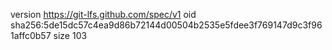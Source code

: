 version https://git-lfs.github.com/spec/v1
oid sha256:5de15dc57c4ea9d86b72144d00504b2535e5fdee3f769147d9c3f961affc0b57
size 103
